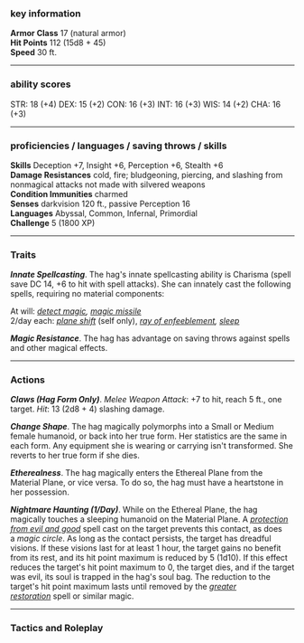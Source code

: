 ### key information

**Armor Class** 17 (natural armor)  
**Hit Points** 112 (15d8 + 45)  
**Speed** 30 ft.

---
### ability scores

STR: 18 (+4) 
DEX: 15 (+2)
CON: 16 (+3)
INT: 16 (+3)
WIS: 14 (+2)
CHA: 16 (+3)

---
### proficiencies / languages / saving throws / skills

**Skills** Deception +7, Insight +6, Perception +6, Stealth +6  
**Damage Resistances** cold, fire; bludgeoning, piercing, and slashing from nonmagical attacks not made with silvered weapons  
**Condition Immunities** charmed  
**Senses** darkvision 120 ft., passive Perception 16  
**Languages** Abyssal, Common, Infernal, Primordial  
**Challenge** 5 (1800 XP)

---
### Traits

**_Innate Spellcasting_**. The hag's innate spellcasting ability is Charisma (spell save DC 14, +6 to hit with spell attacks). She can innately cast the following spells, requiring no material components:

At will: _[detect magic](https://www.aidedd.org/dnd/sorts.php?vo=detect-magic), [magic missile](https://www.aidedd.org/dnd/sorts.php?vo=magic-missile)_  
2/day each: _[plane shift](https://www.aidedd.org/dnd/sorts.php?vo=plane-shift)_ (self only), _[ray of enfeeblement](https://www.aidedd.org/dnd/sorts.php?vo=ray-of-enfeeblement), [sleep](https://www.aidedd.org/dnd/sorts.php?vo=sleep)_  

**_Magic Resistance_**. The hag has advantage on saving throws against spells and other magical effects.

---
### Actions

**_Claws (Hag Form Only)_**. _Melee Weapon Attack_: +7 to hit, reach 5 ft., one target. _Hit_: 13 (2d8 + 4) slashing damage.

**_Change Shape_**. The hag magically polymorphs into a Small or Medium female humanoid, or back into her true form. Her statistics are the same in each form. Any equipment she is wearing or carrying isn't transformed. She reverts to her true form if she dies.

**_Etherealness_**. The hag magically enters the Ethereal Plane from the Material Plane, or vice versa. To do so, the hag must have a heartstone in her possession.

**_Nightmare Haunting (1/Day)_**. While on the Ethereal Plane, the hag magically touches a sleeping humanoid on the Material Plane. A _[protection from evil and good](https://www.aidedd.org/dnd/sorts.php?vo=protection-from-evil-and-good)_ spell cast on the target prevents this contact, as does a _magic circle_. As long as the contact persists, the target has dreadful visions. If these visions last for at least 1 hour, the target gains no benefit from its rest, and its hit point maximum is reduced by 5 (1d10). If this effect reduces the target's hit point maximum to 0, the target dies, and if the target was evil, its soul is trapped in the hag's soul bag. The reduction to the target's hit point maximum lasts until removed by the _[greater restoration](https://www.aidedd.org/dnd/sorts.php?vo=greater-restoration)_ spell or similar magic.

---
### Tactics and Roleplay